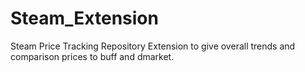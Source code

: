 # Steam_Extension
Steam Price Tracking Repository Extension to give overall trends and comparison prices to buff and dmarket.
